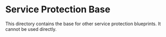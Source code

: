 # Service Protection Base

This directory contains the base for other service protection blueprints. It
cannot be used directly.
